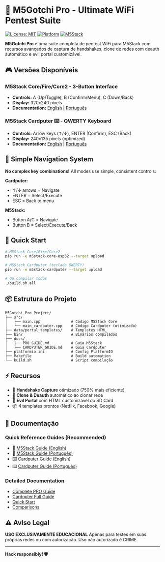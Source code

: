 # 🚀 M5Gotchi Pro - Ultimate WiFi Pentest Suite

[![License: MIT](https://img.shields.io/badge/License-MIT-yellow.svg)](https://opensource.org/licenses/MIT)
[![Platform](https://img.shields.io/badge/platform-ESP32-blue.svg)](https://www.espressif.com/en/products/socs/esp32)
[![M5Stack](https://img.shields.io/badge/device-M5Stack-red.svg)](https://m5stack.com/)

**M5Gotchi Pro** é uma suite completa de pentest WiFi para M5Stack com recursos avançados de captura de handshakes, clone de redes com deauth automático e evil portal customizável.

## 🎮 Versões Disponíveis

### M5Stack Core/Fire/Core2 - 3-Button Interface
- **Controls:** A (Up/Toggle), B (Confirm/Menu), C (Down/Back)
- **Display:** 320x240 pixels
- **Documentation:** [English](docs/M5STACK_GUIDE_EN.md) | [Português](docs/M5STACK_GUIDE_PT.md)

### M5Stack Cardputer ⌨️ - QWERTY Keyboard  
- **Controls:** Arrow keys (↑/↓), ENTER (Confirm), ESC (Back)
- **Display:** 240x135 pixels (optimized)
- **Documentation:** [English](docs/CARDPUTER_GUIDE_EN.md) | [Português](docs/CARDPUTER_GUIDE_PT.md)

## 🎯 Simple Navigation System

**No complex key combinations!** All modes use simple, consistent controls:

**Cardputer:**
- ↑/↓ arrows = Navigate
- ENTER = Select/Execute  
- ESC = Back to menu

**M5Stack:**
- Button A/C = Navigate
- Button B = Select/Execute/Back

## 🚀 Quick Start

```bash
# M5Stack Core/Fire/Core2
pio run -e m5stack-core-esp32 --target upload

# M5Stack Cardputer (teclado QWERTY)
pio run -e m5stack-cardputer --target upload

# Ou compilar todos
./build.sh all
```

## 📦 Estrutura do Projeto

```
M5Gotchi_Pro_Project/
├── src/
│   ├── main.cpp              # Código M5Stack Core
│   └── main_cardputer.cpp    # Código Cardputer (otimizado)
├── data/portal_templates/    # Templates HTML
├── bin/                      # Binários compilados
├── docs/
│   ├── PRO_GUIDE.md          # Guia M5Stack
│   └── CARDPUTER_GUIDE.md    # Guia Cardputer
├── platformio.ini            # Config PlatformIO
├── Makefile                  # Build automation
└── build.sh                  # Script compilação
```

## ⚡ Recursos

- 🎯 **Handshake Capture** otimizado (750% mais eficiente)
- 🔄 **Clone & Deauth** automático ao clonar rede
- 👹 **Evil Portal** com HTML customizável do SD Card
- 📦 4 templates prontos (Netflix, Facebook, Google)

## 📖 Documentação

### Quick Reference Guides (Recommended)
- 📘 [M5Stack Guide (English)](docs/M5STACK_GUIDE_EN.md)
- 📘 [M5Stack Guide (Português)](docs/M5STACK_GUIDE_PT.md)
- ⌨️ [Cardputer Guide (English)](docs/CARDPUTER_GUIDE_EN.md) 
- ⌨️ [Cardputer Guide (Português)](docs/CARDPUTER_GUIDE_PT.md)

### Detailed Documentation
- [Complete PRO Guide](docs/PRO_GUIDE.md)
- [Cardputer Full Guide](docs/CARDPUTER_GUIDE.md)
- [Quick Start](docs/QUICKSTART.md)
- [Comparisons](docs/COMPARISON.md)

## ⚠️ Aviso Legal

**USO EXCLUSIVAMENTE EDUCACIONAL**
Apenas para testes em suas próprias redes ou com autorização.
Uso não autorizado é CRIME.

---

**Hack responsibly! 🛡️**
